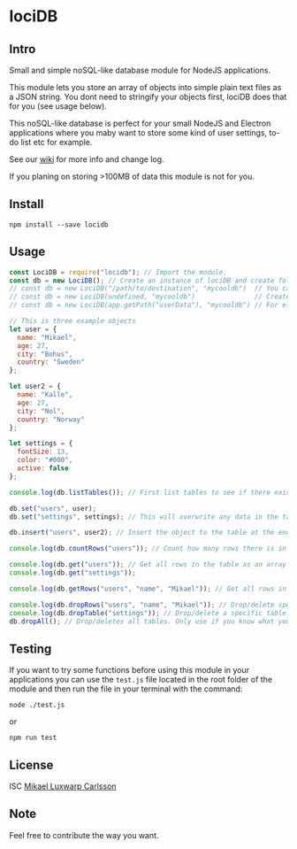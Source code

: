 # lociDB

## Intro

Small and simple noSQL-like database module for NodeJS applications.

This module lets you store an array of objects into simple plain text files as a JSON string.
You dont need to stringify your objects first, lociDB does that for you (see usage below).

This noSQL-like database is perfect for your small NodeJS and Electron applications where you maby want to store some kind of user settings, to-do list etc for example.

See our [wiki](https://github.com/codeiolo/locidb/wiki) for more info and change log.

If you planing on storing >100MB of data this module is not for you.

## Install

```shell
npm install --save locidb
```

## Usage

```javascript
const LociDB = require("locidb"); // Import the module.
const db = new LociDB(); // Create an instance of lociDB and create folder in users appData folder.
// const db = new LociDB("/path/to/destination", "mycooldb")  // You can also decide your self where to store lociDB database, table files and what name it should have.
// const db = new LociDB(undefined, "mycooldb")               // Create a lociDB database folder at default location but change the name.
// const db = new LociDB(app.getPath("userData"), "mycooldb") // For electron app developer. A lociDB database folder is created per auto inside you app config folder which is in users default appData folder.

// This is three example objects
let user = {
  name: "Mikael",
  age: 27,
  city: "Bohus",
  country: "Sweden"
};

let user2 = {
  name: "Kalle",
  age: 27,
  city: "Nol",
  country: "Norway"
};

let settings = {
  fontSize: 13,
  color: "#000",
  active: false
};

console.log(db.listTables()); // First list tables to see if there exists any already.

db.set("users", user);
db.set("settings", settings); // This will overwrite any data in the table and insert the value instead.

db.insert("users", user2); // Insert the object to the table at the end.

console.log(db.countRows("users")); // Count how many rows there is in a table.

console.log(db.get("users")); // Get all rows in the table as an array of objects and print it.
console.log(db.get("settings"));

console.log(db.getRows("users", "name", "Mikael")); // Get all rows in a table matching a key and a value as an array of objects.

console.log(db.dropRows("users", "name", "Mikael")); // Drop/delete specific rows in a table. Returns a number of total rows deleted.
console.log(db.dropTable("settings")); // Drop/delete a specific table. Returns true if a delete was made of false if not.
db.dropAll(); // Drop/deletes all tables. Only use if you know what you doing.
```

## Testing

If you want to try some functions before using this module in your applications you can use the `test.js` file located in the
root folder of the module and then run the file in your terminal with the command:

```shell
node ./test.js
```

or

```shell
npm run test
```

## License

ISC [Mikael Luxwarp Carlsson](https://codeiolo.org)

## Note

Feel free to contribute the way you want.
